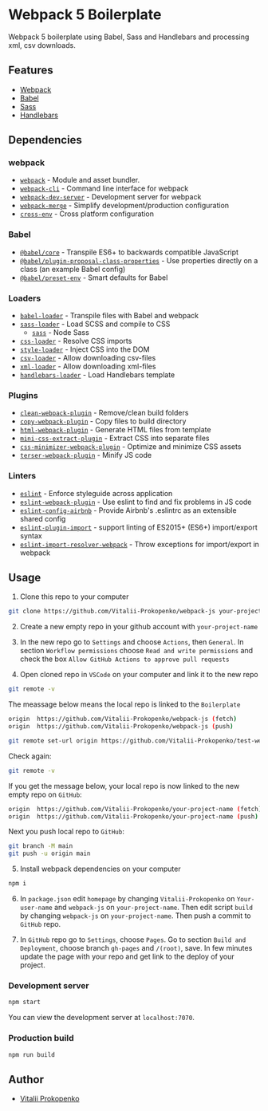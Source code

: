 # Webpack 5 Boilerplate

Webpack 5 boilerplate using Babel, Sass and Handlebars and processing xml, csv downloads.

## Features

- [Webpack](https://webpack.js.org/)
- [Babel](https://babeljs.io/)
- [Sass](https://sass-lang.com/)
- [Handlebars](https://handlebarsjs.com/)

## Dependencies

### webpack

- [`webpack`](https://github.com/webpack/webpack) - Module and asset bundler.
- [`webpack-cli`](https://github.com/webpack/webpack-cli) - Command line interface for webpack
- [`webpack-dev-server`](https://github.com/webpack/webpack-dev-server) - Development server for webpack
- [`webpack-merge`](https://github.com/survivejs/webpack-merge) - Simplify development/production configuration
- [`cross-env`](https://github.com/kentcdodds/cross-env) - Cross platform configuration

### Babel

- [`@babel/core`](https://www.npmjs.com/package/@babel/core) - Transpile ES6+ to backwards compatible JavaScript
- [`@babel/plugin-proposal-class-properties`](https://babeljs.io/docs/en/babel-plugin-proposal-class-properties) - Use properties directly on a class (an example Babel config)
- [`@babel/preset-env`](https://babeljs.io/docs/en/babel-preset-env) - Smart defaults for Babel

### Loaders

- [`babel-loader`](https://webpack.js.org/loaders/babel-loader/) - Transpile files with Babel and webpack
- [`sass-loader`](https://webpack.js.org/loaders/sass-loader/) - Load SCSS and compile to CSS
  - [`sass`](https://www.npmjs.com/package/sass) - Node Sass
- [`css-loader`](https://webpack.js.org/loaders/css-loader/) - Resolve CSS imports
- [`style-loader`](https://webpack.js.org/loaders/style-loader/) - Inject CSS into the DOM
- [`csv-loader`](https://www.npmjs.com/package/csv-loader/) - Allow downloading csv-files
- [`xml-loader`](https://www.npmjs.com/package/xml-loader/) - Allow downloading xml-files
- [`handlebars-loader`](https://www.npmjs.com/package/handlebars-loader/) - Load Handlebars template

### Plugins

- [`clean-webpack-plugin`](https://github.com/johnagan/clean-webpack-plugin) - Remove/clean build folders
- [`copy-webpack-plugin`](https://github.com/webpack-contrib/copy-webpack-plugin) - Copy files to build directory
- [`html-webpack-plugin`](https://github.com/jantimon/html-webpack-plugin) - Generate HTML files from template
- [`mini-css-extract-plugin`](https://github.com/webpack-contrib/mini-css-extract-plugin) - Extract CSS into separate files
- [`css-minimizer-webpack-plugin`](https://webpack.js.org/plugins/css-minimizer-webpack-plugin/) - Optimize and minimize CSS assets
- [`terser-webpack-plugin`](https://webpack.js.org/plugins/terser-webpack-plugin/) - Minify JS code

### Linters

- [`eslint`](https://github.com/eslint/eslint) - Enforce styleguide across application
- [`eslint-webpack-plugin`](https://www.npmjs.com/package/eslint-webpack-plugin) - Use eslint to find and fix problems in JS code
- [`eslint-config-airbnb`](https://www.npmjs.com/package/eslint-config-airbnb) - Provide Airbnb's .eslintrc as an extensible shared config
- [`eslint-plugin-import`](https://www.npmjs.com/package/eslint-plugin-import) - support linting of ES2015+ (ES6+) import/export syntax
- [`eslint-import-resolver-webpack`](https://github.com/benmosher/eslint-plugin-import/tree/master/resolvers/webpack) - Throw exceptions for import/export in webpack

## Usage

1. Clone this repo to your computer

```bash
git clone https://github.com/Vitalii-Prokopenko/webpack-js your-project-name
```

2. Create a new empty repo in your github account with `your-project-name`

3. In the new repo go to `Settings` and choose `Actions`, then `General`. In section `Workflow permissions` choose `Read and write permissions` and check the box `Allow GitHub Actions to approve pull requests`

4. Open cloned repo in `VSCode` on your computer and link it to the new repo

```bash
git remote -v
```
The meassage below means the local repo is linked to the `Boilerplate`
```bash
origin  https://github.com/Vitalii-Prokopenko/webpack-js (fetch)
origin  https://github.com/Vitalii-Prokopenko/webpack-js (push) 
```

```bash
git remote set-url origin https://github.com/Vitalii-Prokopenko/test-webpack.git
```

Check again:

```bash
git remote -v
```

If you get the message below, your local repo is now linked to the new empty repo on `GitHub`:

```bash
origin  https://github.com/Vitalii-Prokopenko/your-project-name (fetch)
origin  https://github.com/Vitalii-Prokopenko/your-project-name (push) 
```
Next you push local repo to `GitHub`:

```bash
git branch -M main
git push -u origin main
```

5. Install webpack dependencies on your computer

```bash
npm i
```

6. In `package.json` edit `homepage` by changing `Vitalii-Prokopenko` on `Your-user-name` and `webpack-js` on `your-project-name`.
Then edit script `build` by changing `webpack-js` on `your-project-name`.
Then push a commit to `GitHub` repo.

8. In `GitHub` repo go to `Settings`, choose `Pages`. Go to section `Build and Deployment`, choose branch `gh-pages` and `/(root)`, save.
In few minutes update the page with your repo and get link to the deploy of your project.  

### Development server

```bash
npm start
```

You can view the development server at `localhost:7070`.

### Production build

```bash
npm run build
```

## Author

- [Vitalii Prokopenko](https://www.linkedin.com/in/vitalii-prokopenko-51b012108/)

